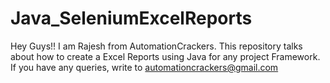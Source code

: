# Java_SeleniumExcelReports
Hey Guys!! I am Rajesh from AutomationCrackers. This repository talks about how to create a Excel Reports using Java for any project Framework. If you have any queries, write to automationcrackers@gmail.com
